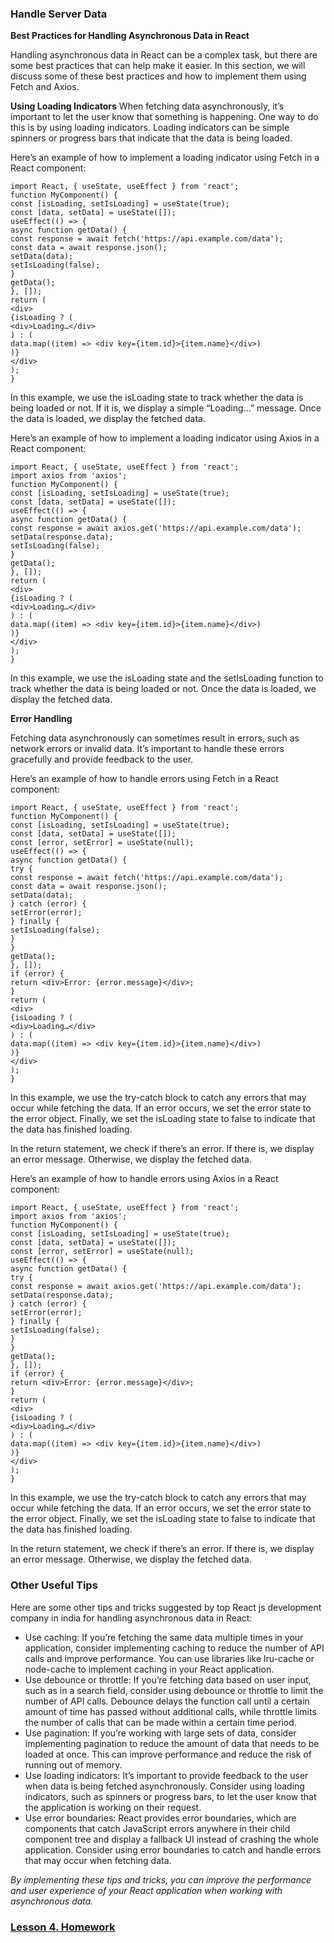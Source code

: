 ### Handle Server Data

**Best Practices for Handling Asynchronous Data in React**

Handling asynchronous data in React can be a complex task, but there are some best practices that can help make it easier. In this section, we will discuss some of these best practices and how to implement them using Fetch and Axios.

**Using Loading Indicators**
When fetching data asynchronously, it’s important to let the user know that something is happening. One way to do this is by using loading indicators. Loading indicators can be simple spinners or progress bars that indicate that the data is being loaded.

Here’s an example of how to implement a loading indicator using Fetch in a React component:

```react
import React, { useState, useEffect } from 'react';
function MyComponent() {
const [isLoading, setIsLoading] = useState(true);
const [data, setData] = useState([]);
useEffect(() => {
async function getData() {
const response = await fetch('https://api.example.com/data');
const data = await response.json();
setData(data);
setIsLoading(false);
}
getData();
}, []);
return (
<div>
{isLoading ? (
<div>Loading…</div>
) : (
data.map((item) => <div key={item.id}>{item.name}</div>)
)}
</div>
);
}
```
In this example, we use the isLoading state to track whether the data is being loaded or not. If it is, we display a simple “Loading…” message. Once the data is loaded, we display the fetched data.

Here’s an example of how to implement a loading indicator using Axios in a React component:

```react
import React, { useState, useEffect } from 'react';
import axios from 'axios';
function MyComponent() {
const [isLoading, setIsLoading] = useState(true);
const [data, setData] = useState([]);
useEffect(() => {
async function getData() {
const response = await axios.get('https://api.example.com/data');
setData(response.data);
setIsLoading(false);
}
getData();
}, []);
return (
<div>
{isLoading ? (
<div>Loading…</div>
) : (
data.map((item) => <div key={item.id}>{item.name}</div>)
)}
</div>
);
}
``` 

In this example, we use the isLoading state and the setIsLoading function to track whether the data is being loaded or not. Once the data is loaded, we display the fetched data.

**Error Handling**

Fetching data asynchronously can sometimes result in errors, such as network errors or invalid data. It’s important to handle these errors gracefully and provide feedback to the user.

Here’s an example of how to handle errors using Fetch in a React component:

```react
import React, { useState, useEffect } from 'react';
function MyComponent() {
const [isLoading, setIsLoading] = useState(true);
const [data, setData] = useState([]);
const [error, setError] = useState(null);
useEffect(() => {
async function getData() {
try {
const response = await fetch('https://api.example.com/data');
const data = await response.json();
setData(data);
} catch (error) {
setError(error);
} finally {
setIsLoading(false);
}
}
getData();
}, []);
if (error) {
return <div>Error: {error.message}</div>;
}
return (
<div>
{isLoading ? (
<div>Loading…</div>
) : (
data.map((item) => <div key={item.id}>{item.name}</div>)
)}
</div>
);
}
```

In this example, we use the try-catch block to catch any errors that may occur while fetching the data. If an error occurs, we set the error state to the error object. Finally, we set the isLoading state to false to indicate that the data has finished loading.

In the return statement, we check if there’s an error. If there is, we display an error message. Otherwise, we display the fetched data.

Here’s an example of how to handle errors using Axios in a React component:
```react
import React, { useState, useEffect } from 'react';
import axios from 'axios';
function MyComponent() {
const [isLoading, setIsLoading] = useState(true);
const [data, setData] = useState([]);
const [error, setError] = useState(null);
useEffect(() => {
async function getData() {
try {
const response = await axios.get('https://api.example.com/data');
setData(response.data);
} catch (error) {
setError(error);
} finally {
setIsLoading(false);
}
}
getData();
}, []);
if (error) {
return <div>Error: {error.message}</div>;
}
return (
<div>
{isLoading ? (
<div>Loading…</div>
) : (
data.map((item) => <div key={item.id}>{item.name}</div>)
)}
</div>
);
}
```

In this example, we use the try-catch block to catch any errors that may occur while fetching the data. If an error occurs, we set the error state to the error object. Finally, we set the isLoading state to false to indicate that the data has finished loading.

In the return statement, we check if there’s an error. If there is, we display an error message. Otherwise, we display the fetched data.

### Other Useful Tips
Here are some other tips and tricks suggested by top React js development company in india for handling asynchronous data in React:

* Use caching: If you’re fetching the same data multiple times in your application, consider implementing caching to reduce the number of API calls and improve performance. You can use libraries like lru-cache or node-cache to implement caching in your React application.
* Use debounce or throttle: If you’re fetching data based on user input, such as in a search field, consider using debounce or throttle to limit the number of API calls. Debounce delays the function call until a certain amount of time has passed without additional calls, while throttle limits the number of calls that can be made within a certain time period.
* Use pagination: If you’re working with large sets of data, consider implementing pagination to reduce the amount of data that needs to be loaded at once. This can improve performance and reduce the risk of running out of memory.
* Use loading indicators: It’s important to provide feedback to the user when data is being fetched asynchronously. Consider using loading indicators, such as spinners or progress bars, to let the user know that the application is working on their request.
* Use error boundaries: React provides error boundaries, which are components that catch JavaScript errors anywhere in their child component tree and display a fallback UI instead of crashing the whole application. Consider using error boundaries to catch and handle errors that may occur when fetching data.

*By implementing these tips and tricks, you can improve the performance and user experience of your React application when working with asynchronous data.*

### [Lesson 4. Homework](/Lesson-4/HW-Lesson-4/)